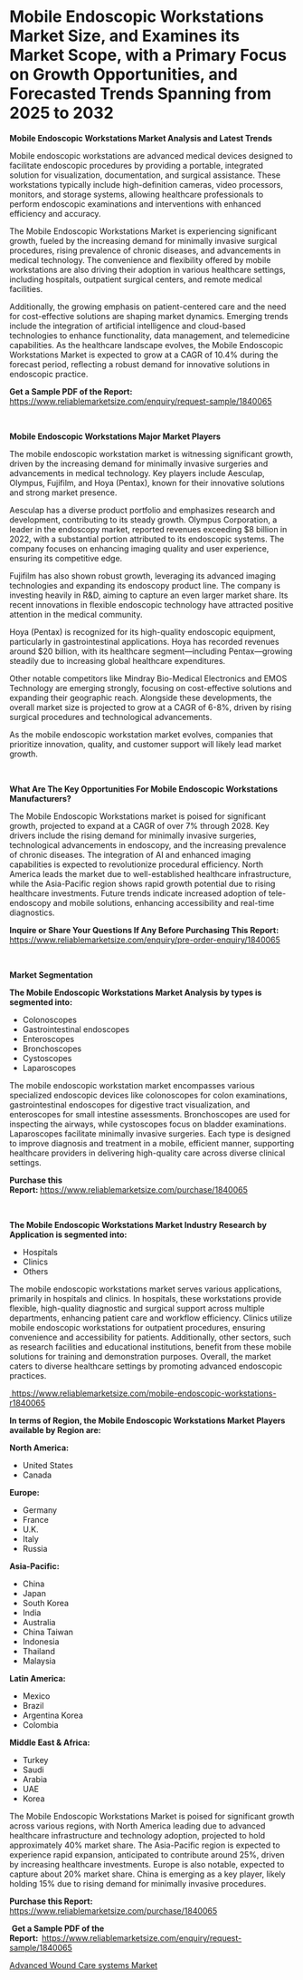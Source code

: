 <p><h1>Mobile Endoscopic Workstations Market Size, and Examines its Market Scope, with a Primary Focus on Growth Opportunities, and Forecasted Trends Spanning from 2025 to 2032</h1></p><p><strong>Mobile Endoscopic Workstations Market Analysis and Latest Trends</strong></p>
<p><p>Mobile endoscopic workstations are advanced medical devices designed to facilitate endoscopic procedures by providing a portable, integrated solution for visualization, documentation, and surgical assistance. These workstations typically include high-definition cameras, video processors, monitors, and storage systems, allowing healthcare professionals to perform endoscopic examinations and interventions with enhanced efficiency and accuracy. </p><p>The Mobile Endoscopic Workstations Market is experiencing significant growth, fueled by the increasing demand for minimally invasive surgical procedures, rising prevalence of chronic diseases, and advancements in medical technology. The convenience and flexibility offered by mobile workstations are also driving their adoption in various healthcare settings, including hospitals, outpatient surgical centers, and remote medical facilities. </p><p>Additionally, the growing emphasis on patient-centered care and the need for cost-effective solutions are shaping market dynamics. Emerging trends include the integration of artificial intelligence and cloud-based technologies to enhance functionality, data management, and telemedicine capabilities. As the healthcare landscape evolves, the Mobile Endoscopic Workstations Market is expected to grow at a CAGR of 10.4% during the forecast period, reflecting a robust demand for innovative solutions in endoscopic practice.</p></p>
<p><strong>Get a Sample PDF of the Report:&nbsp;</strong> <a href="https://www.reliablemarketsize.com/enquiry/request-sample/1840065?utm_campaign=2809&utm_medium=2&utm_source=Github&utm_content=ia&utm_term=09032025&utm_id=mobile-endoscopic-workstations">https://www.reliablemarketsize.com/enquiry/request-sample/1840065</a></p>
<p>&nbsp;</p>
<p><strong>Mobile Endoscopic Workstations Major Market Players</strong></p>
<p><p>The mobile endoscopic workstation market is witnessing significant growth, driven by the increasing demand for minimally invasive surgeries and advancements in medical technology. Key players include Aesculap, Olympus, Fujifilm, and Hoya (Pentax), known for their innovative solutions and strong market presence. </p><p>Aesculap has a diverse product portfolio and emphasizes research and development, contributing to its steady growth. Olympus Corporation, a leader in the endoscopy market, reported revenues exceeding $8 billion in 2022, with a substantial portion attributed to its endoscopic systems. The company focuses on enhancing imaging quality and user experience, ensuring its competitive edge.</p><p>Fujifilm has also shown robust growth, leveraging its advanced imaging technologies and expanding its endoscopy product line. The company is investing heavily in R&D, aiming to capture an even larger market share. Its recent innovations in flexible endoscopic technology have attracted positive attention in the medical community.</p><p>Hoya (Pentax) is recognized for its high-quality endoscopic equipment, particularly in gastrointestinal applications. Hoya has recorded revenues around $20 billion, with its healthcare segment—including Pentax—growing steadily due to increasing global healthcare expenditures.</p><p>Other notable competitors like Mindray Bio-Medical Electronics and EMOS Technology are emerging strongly, focusing on cost-effective solutions and expanding their geographic reach. Alongside these developments, the overall market size is projected to grow at a CAGR of 6-8%, driven by rising surgical procedures and technological advancements.</p><p>As the mobile endoscopic workstation market evolves, companies that prioritize innovation, quality, and customer support will likely lead market growth.</p></p>
<p>&nbsp;</p>
<p><strong>What Are The Key Opportunities For Mobile Endoscopic Workstations Manufacturers?</strong></p>
<p><p>The Mobile Endoscopic Workstations market is poised for significant growth, projected to expand at a CAGR of over 7% through 2028. Key drivers include the rising demand for minimally invasive surgeries, technological advancements in endoscopy, and the increasing prevalence of chronic diseases. The integration of AI and enhanced imaging capabilities is expected to revolutionize procedural efficiency. North America leads the market due to well-established healthcare infrastructure, while the Asia-Pacific region shows rapid growth potential due to rising healthcare investments. Future trends indicate increased adoption of tele-endoscopy and mobile solutions, enhancing accessibility and real-time diagnostics.</p></p>
<p><strong>Inquire or Share Your Questions If Any Before Purchasing This Report:</strong> <a href="https://www.reliablemarketsize.com/enquiry/pre-order-enquiry/1840065?utm_campaign=2809&utm_medium=2&utm_source=Github&utm_content=ia&utm_term=09032025&utm_id=mobile-endoscopic-workstations">https://www.reliablemarketsize.com/enquiry/pre-order-enquiry/1840065</a></p>
<p>&nbsp;</p>
<p><strong>Market Segmentation</strong></p>
<p><strong>The Mobile Endoscopic Workstations Market Analysis by types is segmented into:</strong></p>
<p><ul><li>Colonoscopes</li><li>Gastrointestinal endoscopes</li><li>Enteroscopes</li><li>Bronchoscopes</li><li>Cystoscopes</li><li>Laparoscopes</li></ul></p>
<p><p>The mobile endoscopic workstation market encompasses various specialized endoscopic devices like colonoscopes for colon examinations, gastrointestinal endoscopes for digestive tract visualization, and enteroscopes for small intestine assessments. Bronchoscopes are used for inspecting the airways, while cystoscopes focus on bladder examinations. Laparoscopes facilitate minimally invasive surgeries. Each type is designed to improve diagnosis and treatment in a mobile, efficient manner, supporting healthcare providers in delivering high-quality care across diverse clinical settings.</p></p>
<p><strong>Purchase this Report:&nbsp;</strong><a href="https://www.reliablemarketsize.com/purchase/1840065?utm_campaign=2809&utm_medium=2&utm_source=Github&utm_content=ia&utm_term=09032025&utm_id=mobile-endoscopic-workstations">https://www.reliablemarketsize.com/purchase/1840065</a></p>
<p>&nbsp;</p>
<p><strong>The Mobile Endoscopic Workstations Market Industry Research by Application is segmented into:</strong></p>
<p><ul><li>Hospitals</li><li>Clinics</li><li>Others</li></ul></p>
<p><p>The mobile endoscopic workstations market serves various applications, primarily in hospitals and clinics. In hospitals, these workstations provide flexible, high-quality diagnostic and surgical support across multiple departments, enhancing patient care and workflow efficiency. Clinics utilize mobile endoscopic workstations for outpatient procedures, ensuring convenience and accessibility for patients. Additionally, other sectors, such as research facilities and educational institutions, benefit from these mobile solutions for training and demonstration purposes. Overall, the market caters to diverse healthcare settings by promoting advanced endoscopic practices.</p></p>
<p><a href="https://www.reliablemarketsize.com/mobile-endoscopic-workstations-r1840065?utm_campaign=2809&utm_medium=2&utm_source=Github&utm_content=ia&utm_term=09032025&utm_id=mobile-endoscopic-workstations">&nbsp;https://www.reliablemarketsize.com/mobile-endoscopic-workstations-r1840065</a></p>
<p><strong>In terms of Region, the Mobile Endoscopic Workstations Market Players available by Region are:</strong></p>
<p>
    <p> <strong> North America: </strong>
        <ul>
            <li>United States</li>
            <li>Canada</li>
        </ul>
        </p> 
    <p> <strong> Europe: </strong>
        <ul>
            <li>Germany</li>
            <li>France</li>
            <li>U.K.</li>
            <li>Italy</li>
            <li>Russia</li>
        </ul>
        </p> 
    <p> <strong> Asia-Pacific: </strong>
        <ul>
            <li>China</li>
            <li>Japan</li>
            <li>South Korea</li>
            <li>India</li>
            <li>Australia</li>
            <li>China Taiwan</li>
            <li>Indonesia</li>
            <li>Thailand</li>
            <li>Malaysia</li>
        </ul>
        </p> 
    <p> <strong> Latin America: </strong>
        <ul>
            <li>Mexico</li>
            <li>Brazil</li>
            <li>Argentina Korea</li>
            <li>Colombia</li>
        </ul>
        </p> 
    <p> <strong> Middle East & Africa: </strong>
        <ul>
            <li>Turkey</li>
            <li>Saudi</li>
            <li>Arabia</li>
            <li>UAE</li>
            <li>Korea</li>
        </ul>
    </p>
    </p>
<p><p>The Mobile Endoscopic Workstations Market is poised for significant growth across various regions, with North America leading due to advanced healthcare infrastructure and technology adoption, projected to hold approximately 40% market share. The Asia-Pacific region is expected to experience rapid expansion, anticipated to contribute around 25%, driven by increasing healthcare investments. Europe is also notable, expected to capture about 20% market share. China is emerging as a key player, likely holding 15% due to rising demand for minimally invasive procedures.</p></p>
<p><strong>Purchase this Report: </strong><a href="https://www.reliablemarketsize.com/purchase/1840065?utm_campaign=2809&utm_medium=2&utm_source=Github&utm_content=ia&utm_term=09032025&utm_id=mobile-endoscopic-workstations">https://www.reliablemarketsize.com/purchase/1840065</a></p>
<p>&nbsp;<strong>Get a Sample PDF of the Report:&nbsp;&nbsp;</strong><a href="https://www.reliablemarketsize.com/enquiry/request-sample/1840065?utm_campaign=2809&utm_medium=2&utm_source=Github&utm_content=ia&utm_term=09032025&utm_id=mobile-endoscopic-workstations">https://www.reliablemarketsize.com/enquiry/request-sample/1840065</a></p>
<p><strong></strong></p>
<p><p><a href="https://github.com/xtysizov/Market-Research-Report-List-1/blob/main/advanced-wound-care-systems-market.md?utm_campaign=2809&utm_medium=2&utm_source=Github&utm_content=ia&utm_term=09032025&utm_id=mobile-endoscopic-workstations">Advanced Wound Care systems Market</a></p></p>